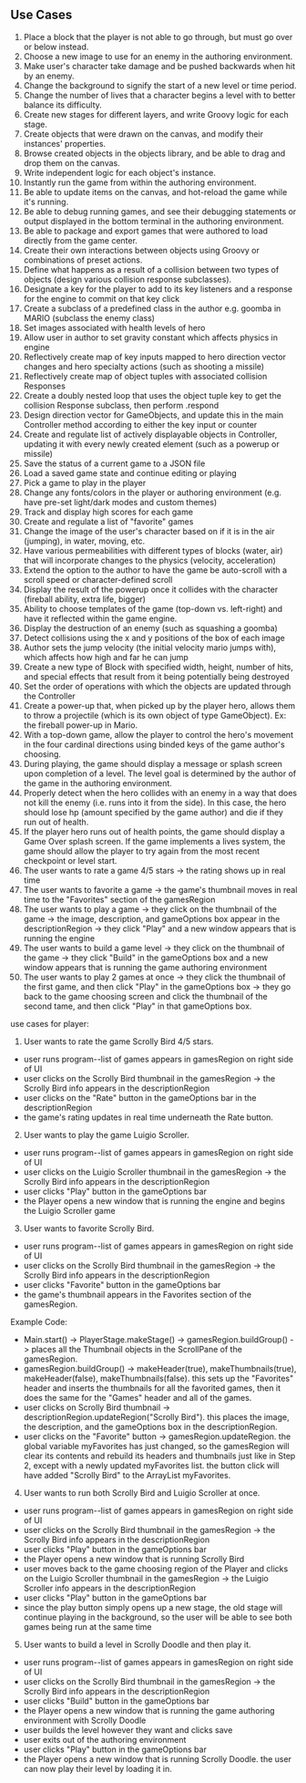 ## Use Cases

1. Place a block that the player is not able to go through, but must go over or below instead.
2. Choose a new image to use for an enemy in the authoring environment.
3. Make user's character take damage and be pushed backwards when hit by an enemy.
4. Change the background to signify the start of a new level or time period.
5. Change the number of lives that a character begins a level with to better balance its difficulty.
6. Create new stages for different layers, and write Groovy logic for each stage.
7. Create objects that were drawn on the canvas, and modify their instances' properties.
8. Browse created objects in the objects library, and be able to drag and drop them on the canvas.
9. Write independent logic for each object's instance.
10. Instantly run the game from within the authoring environment.
11. Be able to update items on the canvas, and hot-reload the game while it's running.
12. Be able to debug running games, and see their debugging statements or output displayed in the bottom terminal in the authoring environment.
13. Be able to package and export games that were authored to load directly from the game center.
14. Create their own interactions between objects using Groovy or combinations of preset actions. 
15. Define what happens as a result of a collision between two types of objects (design various collision response subclasses).
16. Designate a key for the player to add to its key listeners and a response for the engine to commit on that key click
17. Create a subclass of a predefined class in the author e.g. goomba in MARIO (subclass the enemy class)
18. Set images associated with health levels of hero
19. Allow user in author to set gravity constant which affects physics in engine
20. Reflectively create map of key inputs mapped to hero direction vector changes and hero specialty actions (such as shooting a missile)
21. Reflectively create map of object tuples with associated collision Responses
22. Create a doubly nested loop that uses the object tuple key to get the collision Response subclass, then perform .respond
23. Design direction vector for GameObjects, and update this in the main Controller method according to either the key input or counter
24. Create and regulate list of actively displayable objects in Controller, updating it with every newly created element (such as a powerup or missile)
25. Save the status of a current game to a JSON file
26. Load a saved game state and continue editing or playing
27. Pick a game to play in the player
28. Change any fonts/colors in the player or authoring environment (e.g. have pre-set light/dark modes and custom themes)
29. Track and display high scores for each game
30. Create and regulate a list of "favorite" games
31. Change the image of the user's character based on if it is in the air (jumping), in water, moving, etc. 
32. Have various permeabilities with different types of blocks (water, air) that will incorporate changes to the physics (velocity, acceleration)
33. Extend the option to the author to have the game be auto-scroll with a scroll speed or character-defined scroll 
34. Display the result of the powerup once it collides with the character (fireball ability, extra life, bigger)
35. Ability to choose templates of the game (top-down vs. left-right) and have it reflected within the game engine.
36. Display the destruction of an enemy (such as squashing a goomba)
37. Detect collisions using the x and y positions of the box of each image 
38. Author sets the jump velocity (the initial velocity mario jumps with), which affects how high and far he can jump
39. Create a new type of Block with specified width, height, number of hits, and special effects that result from it being potentially being destroyed
40. Set the order of operations with which the objects are updated through the Controller
41. Create a power-up that, when picked up by the player hero, allows them to throw a projectile (which is its own object of type GameObject). Ex: the fireball power-up in Mario.
42. With a top-down game, allow the player to control the hero's movement in the four cardinal directions using binded keys of the game author's choosing.
43. During playing, the game should display a message or splash screen upon completion of a level. The level goal is determined by the author of the game in the authoring environment.
44. Properly detect when the hero collides with an enemy in a way that does not kill the enemy (i.e. runs into it from the side). In this case, the hero should lose hp (amount specified by the game author) and die if they run out of health.
45. If the player hero runs out of health points, the game should display a Game Over splash screen. If the game implements a lives system, the game should allow the player to try again from the most recent checkpoint or level start.
46. The user wants to rate a game 4/5 stars -> the rating shows up in real time
47. The user wants to favorite a game -> the game's thumbnail moves in real time to the "Favorites" section of the gamesRegion
48. The user wants to play a game -> they click on the thumbnail of the game -> the image, description, and gameOptions box appear in the descriptionRegion -> they click "Play" and a new window appears that is running the engine
49. The user wants to build a game level -> they click on the thumbnail of the game -> they click "Build" in the gameOptions box and a new window appears that is running the game authoring environment
50. The user wants to play 2 games at once -> they click the thumbnail of the first game, and then click "Play" in the gameOptions box -> they go back to the game choosing screen and click the thumbnail of the second tame, and then click "Play" in that gameOptions box.

use cases for player:

1. User wants to rate the game Scrolly Bird 4/5 stars.
* user runs program--list of games appears in gamesRegion on right side of UI
* user clicks on the Scrolly Bird thumbnail in the gamesRegion -> the Scrolly Bird info
appears in the descriptionRegion
* user clicks on the "Rate" button in the gameOptions bar in the descriptionRegion
* the game's rating updates in real time underneath the Rate button.

2. User wants to play the game Luigio Scroller.
* user runs program--list of games appears in gamesRegion on right side of UI
* user clicks on the Luigio Scroller thumbnail in the gamesRegion -> the Scrolly Bird info
appears in the descriptionRegion
* user clicks "Play" button in the gameOptions bar
* the Player opens a new window that is running the engine and begins the Luigio Scroller
game

3. User wants to favorite Scrolly Bird.
* user runs program--list of games appears in gamesRegion on right side of UI
* user clicks on the Scrolly Bird thumbnail in the gamesRegion -> the Scrolly Bird info
appears in the descriptionRegion
* user clicks "Favorite" button in the gameOptions bar
* the game's thumbnail appears in the Favorites section of the gamesRegion.

Example Code:
* Main.start() -> PlayerStage.makeStage() -> gamesRegion.buildGroup() -> places all the
Thumbnail objects in the ScrollPane of the gamesRegion.
* gamesRegion.buildGroup() -> makeHeader(true), makeThumbnails(true), makeHeader(false), 
makeThumbnails(false). this sets up the "Favorites" header and inserts the thumbnails
for all the favorited games, then it does the same for the "Games" header and all of
the games.
* user clicks on Scrolly Bird thumbnail -> descriptionRegion.updateRegion("Scrolly Bird"). 
this places the image, the description, and the gameOptions box in the descriptionRegion.
* user clicks on the "Favorite" button -> gamesRegion.updateRegion. the global variable
myFavorites has just changed, so the gamesRegion will clear its contents and rebuild its
headers and thumbnails just like in Step 2, except with a newly updated myFavorites list.
the button click will have added "Scrolly Bird" to the ArrayList myFavorites.

4. User wants to run both Scrolly Bird and Luigio Scroller at once.
* user runs program--list of games appears in gamesRegion on right side of UI
* user clicks on the Scrolly Bird thumbnail in the gamesRegion -> the Scrolly Bird info
appears in the descriptionRegion
* user clicks "Play" button in the gameOptions bar
* the Player opens a new window that is running Scrolly Bird
* user moves back to the game choosing region of the Player and clicks on the Luigio
Scroller thumbnail in the gamesRegion -> the Luigio Scroller info appears in the 
descriptionRegion
* user clicks "Play" button in the gameOptions bar
* since the play button simply opens up a new stage, the old stage will continue playing
in the background, so the user will be able to see both games being run at the
same time

5. User wants to build a level in Scrolly Doodle and then play it.
* user runs program--list of games appears in gamesRegion on right side of UI
* user clicks on the Scrolly Bird thumbnail in the gamesRegion -> the Scrolly Bird info
appears in the descriptionRegion
* user clicks "Build" button in the gameOptions bar
* the Player opens a new window that is running the game authoring environment with
Scrolly Doodle
* user builds the level however they want and clicks save
* user exits out of the authoring environment
* user clicks "Play" button in the gameOptions bar
* the Player opens a new window that is running Scrolly Doodle. the user can now play
their level by loading it in.